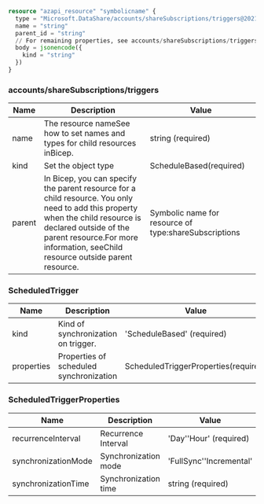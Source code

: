 ```terraform
resource "azapi_resource" "symbolicname" {
  type = "Microsoft.DataShare/accounts/shareSubscriptions/triggers@2021-08-01"
  name = "string"
  parent_id = "string"
  // For remaining properties, see accounts/shareSubscriptions/triggers objects
  body = jsonencode({
    kind = "string"
  })
}

```

### accounts/shareSubscriptions/triggers

| Name | Description | Value |
|-|-|-|
| name | The resource nameSee how to set names and types for child resources inBicep. | string (required) |
| kind | Set the object type | ScheduleBased(required) |
| parent | In Bicep, you can specify the parent resource for a child resource. You only need to add this property when the child resource is declared outside of the parent resource.For more information, seeChild resource outside parent resource. | Symbolic name for resource of type:shareSubscriptions |


### ScheduledTrigger

| Name | Description | Value |
|-|-|-|
| kind | Kind of synchronization on trigger. | 'ScheduleBased' (required) |
| properties | Properties of scheduled synchronization | ScheduledTriggerProperties(required) |


### ScheduledTriggerProperties

| Name | Description | Value |
|-|-|-|
| recurrenceInterval | Recurrence Interval | 'Day''Hour' (required) |
| synchronizationMode | Synchronization mode | 'FullSync''Incremental' |
| synchronizationTime | Synchronization time | string (required) |


